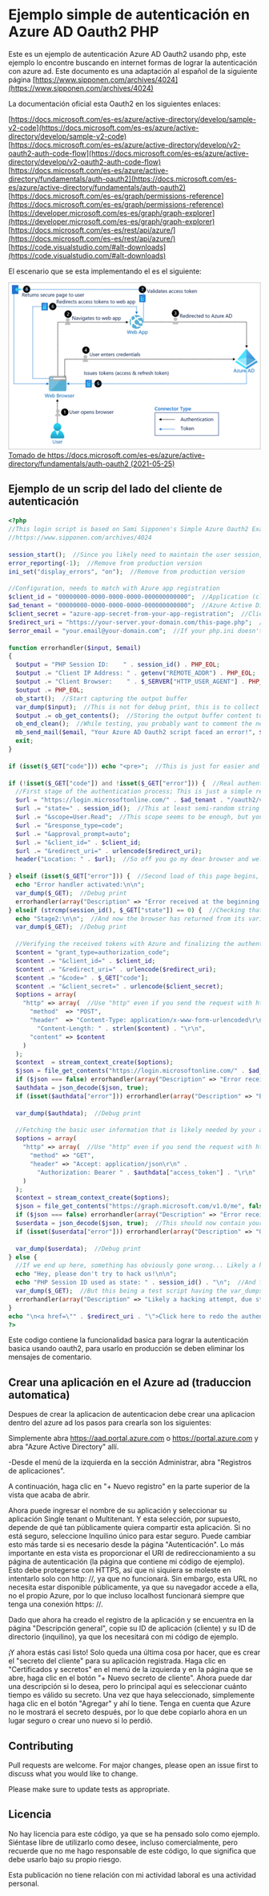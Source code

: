 # Ejemplo simple de autenticación en Azure AD Oauth2 PHP

Este es un ejemplo de autenticación Azure AD Oauth2 usando php, este ejemplo lo encontre buscando en internet formas de lograr la autenticación con azure ad. Este documento es una adaptación al español de la siguiente página [https://www.sipponen.com/archives/4024](https://www.sipponen.com/archives/4024)  

La documentación oficial esta Oauth2  en los siguientes enlaces:

[https://docs.microsoft.com/es-es/azure/active-directory/develop/sample-v2-code](https://docs.microsoft.com/es-es/azure/active-directory/develop/sample-v2-code)  
[https://docs.microsoft.com/es-es/azure/active-directory/develop/v2-oauth2-auth-code-flow](https://docs.microsoft.com/es-es/azure/active-directory/develop/v2-oauth2-auth-code-flow)  
[https://docs.microsoft.com/es-es/azure/active-directory/fundamentals/auth-oauth2](https://docs.microsoft.com/es-es/azure/active-directory/fundamentals/auth-oauth2)  
[https://docs.microsoft.com/es-es/graph/permissions-reference](https://docs.microsoft.com/es-es/graph/permissions-reference)  
[https://developer.microsoft.com/es-es/graph/graph-explorer](https://developer.microsoft.com/es-es/graph/graph-explorer)  
[https://docs.microsoft.com/es-es/rest/api/azure/](https://docs.microsoft.com/es-es/rest/api/azure/)  
[https://code.visualstudio.com/#alt-downloads](https://code.visualstudio.com/#alt-downloads)  

El escenario que se esta implementando el es el siguiente:

![](2021-05-25-14-41-05.png)
[Tomado de https://docs.microsoft.com/es-es/azure/active-directory/fundamentals/auth-oauth2 (2021-05-25)](https://docs.microsoft.com/es-es/azure/active-directory/fundamentals/auth-oauth2)
## Ejemplo de un scrip del lado del cliente de autenticación

``` php
<?php
//This login script is based on Sami Sipponen's Simple Azure Oauth2 Example with PHP:
//https://www.sipponen.com/archives/4024

session_start();  //Since you likely need to maintain the user session, let's start it an utilize it's ID later
error_reporting(-1);  //Remove from production version
ini_set("display_errors", "on");  //Remove from production version

//Configuration, needs to match with Azure app registration
$client_id = "00000000-0000-0000-0000-000000000000";  //Application (client) ID
$ad_tenant = "00000000-0000-0000-0000-000000000000";  //Azure Active Directory Tenant ID, with Multitenant apps you can use "common" as Tenant ID, but using specific endpoint is recommended when possible
$client_secret = "azure-app-secret-from-your-app-registration";  //Client Secret, remember that this expires someday unless you haven't set it not to do so
$redirect_uri = "https://your-server.your-domain.com/this-page.php";  //This needs to match 100% what is set in Azure
$error_email = "your.email@your-domain.com";  //If your php.ini doesn't contain sendmail_from, use: ini_set("sendmail_from", "user@example.com");

function errorhandler($input, $email)
{
  $output = "PHP Session ID:    " . session_id() . PHP_EOL;
  $output .= "Client IP Address: " . getenv("REMOTE_ADDR") . PHP_EOL;
  $output .= "Client Browser:    " . $_SERVER["HTTP_USER_AGENT"] . PHP_EOL;
  $output .= PHP_EOL;
  ob_start();  //Start capturing the output buffer
  var_dump($input);  //This is not for debug print, this is to collect the data for the email
  $output .= ob_get_contents();  //Storing the output buffer content to $output
  ob_end_clean();  //While testing, you probably want to comment the next row out
  mb_send_mail($email, "Your Azure AD Oauth2 script faced an error!", $output, "X-Priority: 1\nContent-Transfer-Encoding: 8bit\nX-Mailer: PHP/" . phpversion());
  exit;
}

if (isset($_GET["code"])) echo "<pre>";  //This is just for easier and better looking var_dumps for debug purposes

if (!isset($_GET["code"]) and !isset($_GET["error"])) {  //Real authentication part begins
  //First stage of the authentication process; This is just a simple redirect (first load of this page)
  $url = "https://login.microsoftonline.com/" . $ad_tenant . "/oauth2/v2.0/authorize?";
  $url .= "state=" . session_id();  //This at least semi-random string is likely good enough as state identifier
  $url .= "&scope=User.Read";  //This scope seems to be enough, but you can try "&scope=profile+openid+email+offline_access+User.Read" if you like
  $url .= "&response_type=code";
  $url .= "&approval_prompt=auto";
  $url .= "&client_id=" . $client_id;
  $url .= "&redirect_uri=" . urlencode($redirect_uri);
  header("Location: " . $url);  //So off you go my dear browser and welcome back for round two after some redirects at Azure end

} elseif (isset($_GET["error"])) {  //Second load of this page begins, but hopefully we end up to the next elseif section...
  echo "Error handler activated:\n\n";
  var_dump($_GET);  //Debug print
  errorhandler(array("Description" => "Error received at the beginning of second stage.", "\$_GET[]" => $_GET, "\$_SESSION[]" => $_SESSION), $error_email);
} elseif (strcmp(session_id(), $_GET["state"]) == 0) {  //Checking that the session_id matches to the state for security reasons
  echo "Stage2:\n\n";  //And now the browser has returned from its various redirects at Azure side and carrying some gifts inside $_GET
  var_dump($_GET);  //Debug print

  //Verifying the received tokens with Azure and finalizing the authentication part
  $content = "grant_type=authorization_code";
  $content .= "&client_id=" . $client_id;
  $content .= "&redirect_uri=" . urlencode($redirect_uri);
  $content .= "&code=" . $_GET["code"];
  $content .= "&client_secret=" . urlencode($client_secret);
  $options = array(
    "http" => array(  //Use "http" even if you send the request with https
      "method"  => "POST",
      "header"  => "Content-Type: application/x-www-form-urlencoded\r\n" .
        "Content-Length: " . strlen($content) . "\r\n",
      "content" => $content
    )
  );
  $context  = stream_context_create($options);
  $json = file_get_contents("https://login.microsoftonline.com/" . $ad_tenant . "/oauth2/v2.0/token", false, $context);
  if ($json === false) errorhandler(array("Description" => "Error received during Bearer token fetch.", "PHP_Error" => error_get_last(), "\$_GET[]" => $_GET, "HTTP_msg" => $options), $error_email);
  $authdata = json_decode($json, true);
  if (isset($authdata["error"])) errorhandler(array("Description" => "Bearer token fetch contained an error.", "\$authdata[]" => $authdata, "\$_GET[]" => $_GET, "HTTP_msg" => $options), $error_email);

  var_dump($authdata);  //Debug print

  //Fetching the basic user information that is likely needed by your application
  $options = array(
    "http" => array(  //Use "http" even if you send the request with https
      "method" => "GET",
      "header" => "Accept: application/json\r\n" .
        "Authorization: Bearer " . $authdata["access_token"] . "\r\n"
    )
  );
  $context = stream_context_create($options);
  $json = file_get_contents("https://graph.microsoft.com/v1.0/me", false, $context);
  if ($json === false) errorhandler(array("Description" => "Error received during user data fetch.", "PHP_Error" => error_get_last(), "\$_GET[]" => $_GET, "HTTP_msg" => $options), $error_email);
  $userdata = json_decode($json, true);  //This should now contain your logged on user information
  if (isset($userdata["error"])) errorhandler(array("Description" => "User data fetch contained an error.", "\$userdata[]" => $userdata, "\$authdata[]" => $authdata, "\$_GET[]" => $_GET, "HTTP_msg" => $options), $error_email);

  var_dump($userdata);  //Debug print
} else {
  //If we end up here, something has obviously gone wrong... Likely a hacking attempt since sent and returned state aren't matching and no $_GET["error"] received.
  echo "Hey, please don't try to hack us!\n\n";
  echo "PHP Session ID used as state: " . session_id() . "\n";  //And for production version you likely don't want to show these for the potential hacker
  var_dump($_GET);  //But this being a test script having the var_dumps might be useful
  errorhandler(array("Description" => "Likely a hacking attempt, due state mismatch.", "\$_GET[]" => $_GET, "\$_SESSION[]" => $_SESSION), $error_email);
}
echo "\n<a href=\"" . $redirect_uri . "\">Click here to redo the authentication</a>";  //Only to ease up your tests
?>
```

Este codigo contiene la funcionalidad basica para lograr la autenticación basica usando oauth2, para usarlo en producción se deben eliminar los mensajes de comentario.

## Crear una aplicación en el Azure ad (traduccion automatica)

Despues de crear la aplicacion de autenticacion debe crear una aplicacion dentro del azure ad los pasos para crearla son los siguientes:

Simplemente abra https://aad.portal.azure.com o https://portal.azure.com y abra "Azure Active Directory" allí.  

-Desde el menú de la izquierda en la sección Administrar, abra "Registros de aplicaciones".  

A continuación, haga clic en "+ Nuevo registro" en la parte superior de la vista que acaba de abrir.  

Ahora puede ingresar el nombre de su aplicación y seleccionar su aplicación Single tenant o Multitenant. Y esta selección, por supuesto, depende de qué tan públicamente quiera compartir esta aplicación. Si no está seguro, seleccione Inquilino único para estar seguro. Puede cambiar esto más tarde si es necesario desde la página "Autenticación". Lo más importante en esta vista es proporcionar el URI de redireccionamiento a su página de autenticación (la página que contiene mi código de ejemplo). Esto debe protegerse con HTTPS, así que ni siquiera se moleste en intentarlo solo con http: //, ya que no funcionará. Sin embargo, esta URL no necesita estar disponible públicamente, ya que su navegador accede a ella, no el propio Azure, por lo que incluso localhost funcionará siempre que tenga una conexión https: //.

Dado que ahora ha creado el registro de la aplicación y se encuentra en la página "Descripción general", copie su ID de aplicación (cliente) y su ID de directorio (inquilino), ya que los necesitará con mi código de ejemplo.

¡Y ahora estás casi listo! Solo queda una última cosa por hacer, que es crear el "secreto del cliente" para su aplicación registrada. Haga clic en "Certificados y secretos" en el menú de la izquierda y en la página que se abre, haga clic en el botón "+ Nuevo secreto de cliente". Ahora puede dar una descripción si lo desea, pero lo principal aquí es seleccionar cuánto tiempo es válido su secreto. Una vez que haya seleccionado, simplemente haga clic en el botón "Agregar" y ahí lo tiene. Tenga en cuenta que Azure no le mostrará el secreto después, por lo que debe copiarlo ahora en un lugar seguro o crear uno nuevo si lo perdió.

## Contributing

Pull requests are welcome. For major changes, please open an issue first to discuss what you would like to change.

Please make sure to update tests as appropriate.

## Licencia

No hay licencia para este código, ya que se ha pensado solo como ejemplo. Siéntase libre de utilizarlo como desee, incluso comercialmente, pero recuerde que no me hago responsable de este código, lo que significa que debe usarlo bajo su propio riesgo.

Esta publicación no tiene relación con mi actividad laboral es una actividad personal.
